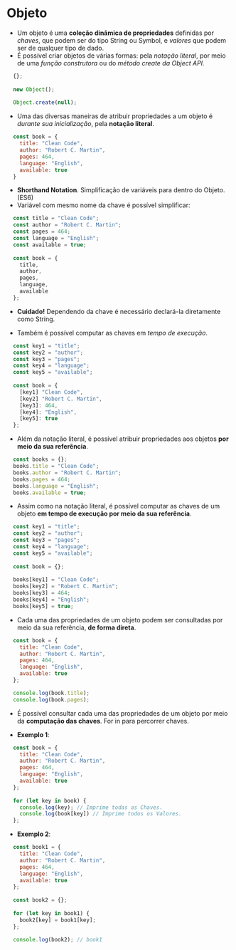 # Objeto

- Um objeto é uma **coleção dinâmica de propriedades** definidas por *chaves*, que podem ser do tipo String ou Symbol, e *valores* que podem ser de qualquer tipo de dado.
- É possível criar objetos de várias formas: pela *notação literal*, por meio de uma *função construtora* ou do *método create da Object API.*

```javascript
  {};
  
  new Object();
  
  Object.create(null); 
```

- Uma das diversas maneiras de atribuir propriedades a um objeto é _durante sua inicialização_, pela **notação literal**.

```javascript
  const book = {
    title: "Clean Code",
    author: "Robert C. Martin",
    pages: 464,
    language: "English",
    available: true
  }
``` 

- **Shorthand Notation**. Simplificação de variáveis para dentro do Objeto. (ES6)
- Variável com mesmo nome da chave é possível simplificar:
  
```javascript
  const title = "Clean Code";
  const author = "Robert C. Martin";
  const pages = 464;
  const language = "English";
  const available = true;
  
  const book = {
    title,
    author,
    pages,
    language,
    available
  };
```
 
- **Cuidado!** Dependendo da chave é necessário declará-la diretamente como String.

- Também é possível computar as chaves em *tempo de execução*.
```javascript
  const key1 = "title";
  const key2 = "author";
  const key3 = "pages";
  const key4 = "language";
  const key5 = "available";
  
  const book = {
    [key1] "Clean Code",
    [key2] "Robert C. Martin",
    [key3]: 464,
    [key4]: "English",
    [key5]: true
  };
```

- Além da notação literal, é possível atribuir propriedades aos objetos **por meio da sua referência**.
  
```javascript
  const books = {}; 
  books.title = "Clean Code";
  books.author = "Robert C. Martin";
  books.pages = 464;
  books.language = "English";
  books.available = true;  
```

- Assim como na notação literal, é possível computar as chaves de um objeto **em tempo de execução por meio da sua referência**.
  
```javascript
  const key1 = "title";
  const key2 = "author";
  const key3 = "pages";
  const key4 = "language";
  const key5 = "available";
  
  const book = {};
  
  books[key1] = "Clean Code";
  books[key2] = "Robert C. Martin";
  books[key3] = 464;
  books[key4] = "English";
  books[key5] = true;  
```

- Cada uma das propriedades de um objeto podem ser consultadas por meio da sua referência, **de forma direta**.
  
```javascript
  const book = {
    title: "Clean Code",
    author: "Robert C. Martin",
    pages: 464,
    language: "English",
    available: true
  };

  console.log(book.title);
  console.log(book.pages);
```

- É possível consultar cada uma das propriedades de um objeto por meio da **computação das chaves**. For in para percorrer chaves. 
  
- **Exemplo 1**:
```javascript
  const book = {
    title: "Clean Code",
    author: "Robert C. Martin",
    pages: 464,
    language: "English",
    available: true
  };
  
  for (let key in book) {
    console.log(key); // Imprime todas as Chaves.
    console.log(book[key]) // Imprime todos os Valores.
  };
```

- **Exemplo 2**:
```javascript
  const book1 = {
    title: "Clean Code",
    author: "Robert C. Martin",
    pages: 464,
    language: "English",
    available: true
  };
  
  const book2 = {};
  
  for (let key in book1) {
    book2[key] = book1[key];
  };
  
  console.log(book2); // book1 
```

